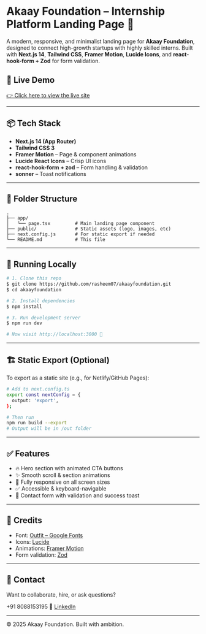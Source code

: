 # Akaay Foundation – Internship Platform Landing Page 🚀

A modern, responsive, and minimalist landing page for **Akaay Foundation**, designed to connect high-growth startups with highly skilled interns. Built with **Next.js 14**, **Tailwind CSS**, **Framer Motion**, **Lucide Icons**, and **react-hook-form + Zod** for form validation.

## 🔗 Live Demo
[👉 Click here to view the live site](https://akaayfoundation.vercel.app/)

---

## 📦 Tech Stack

- **Next.js 14 (App Router)**
- **Tailwind CSS 3**
- **Framer Motion** – Page & component animations
- **Lucide React Icons** – Crisp UI icons
- **react-hook-form + zod** – Form handling & validation
- **sonner** – Toast notifications

---

## 📁 Folder Structure

```
.
├── app/
│   └── page.tsx         # Main landing page component
├── public/              # Static assets (logo, images, etc)
├── next.config.js       # For static export if needed
└── README.md            # This file
```

---

## 🧪 Running Locally

```bash
# 1. Clone this repo
$ git clone https://github.com/rasheem07/akaayfoundation.git
$ cd akaayfoundation

# 2. Install dependencies
$ npm install

# 3. Run development server
$ npm run dev

# Now visit http://localhost:3000 🚀
```

---

## 🏗️ Static Export (Optional)
To export as a static site (e.g., for Netlify/GitHub Pages):

```bash
# Add to next.config.ts
export const nextConfig = {
  output: 'export',
};

# Then run
npm run build --export
# Output will be in /out folder
```

---

## ✅ Features

- 🔥 Hero section with animated CTA buttons
- ✨ Smooth scroll & section animations
- 📱 Fully responsive on all screen sizes
- ✅ Accessible & keyboard-navigable
- 📩 Contact form with validation and success toast

---

## 🙌 Credits

- Font: [Outfit – Google Fonts](https://fonts.google.com/specimen/Outfit)
- Icons: [Lucide](https://lucide.dev/)
- Animations: [Framer Motion](https://www.framer.com/motion/)
- Form validation: [Zod](https://zod.dev/)

---

## 📮 Contact
Want to collaborate, hire, or ask questions?

+91 8088153195
🔗 [LinkedIn](https://www.linkedin.com/in/mohammed-rasheem-5680b2275/)  

---

© 2025 Akaay Foundation. Built with ambition.
